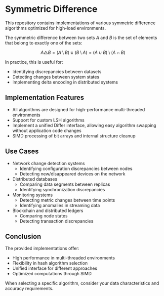 # Symmetric Difference

This repository contains implementations of various symmetric difference algorithms optimized for high-load environments.

The symmetric difference between two sets $A$ and $B$ is the set of elements that belong to exactly one of the sets:

$$
A \triangle B = (A \setminus B) \cup (B \setminus A) = (A \cup B) \setminus (A \cap B)
$$

In practice, this is useful for:
* Identifying discrepancies between datasets
* Detecting changes between system states
* Implementing delta encoding in distributed systems

## Implementation Features

* All algorithms are designed for high-performance multi-threaded environments
* Support for custom LSH algorithms
* Implement a unified Differ interface, allowing easy algorithm swapping without application code changes
* SIMD processing of bit arrays and internal structure cleanup

## Use Cases

* Network change detection systems
    * Identifying configuration discrepancies between nodes
    * Detecting new/disappeared devices on the network
* Distributed databases
    * Comparing data segments between replicas
    * Identifying synchronization discrepancies
* Monitoring systems
    * Detecting metric changes between time points
    * Identifying anomalies in streaming data
* Blockchain and distributed ledgers
    * Comparing node states
    * Detecting transaction discrepancies

## Conclusion

The provided implementations offer:

* High performance in multi-threaded environments
* Flexibility in hash algorithm selection
* Unified interface for different approaches
* Optimized computations through SIMD

When selecting a specific algorithm, consider your data characteristics and accuracy requirements.
